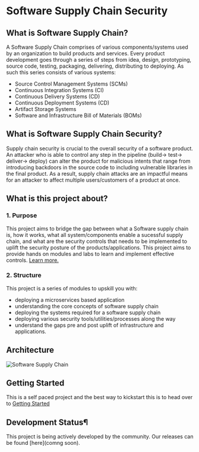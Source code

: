 # Software Supply Chain Security

## What is Software Supply Chain?

A Software Supply Chain comprises of various components/systems used by an organization to build products and services. Every product development goes through a series of steps from idea, design, prototyping, source code, testing, packaging, delivering, distributing to deploying. As such this series consists of various systems:

* Source Control Management Systems (SCMs)
* Continuous Integration Systems (CI)
* Continuous Delivery Systems (CD)
* Continuous Deployment Systems (CD)
* Artifact Storage Systems
* Software and Infrastructure Bill of Materials (BOMs)

## What is Software Supply Chain Security?

Supply chain security is crucial to the overall security of a software product. An attacker who is able to control any step in the pipeline (build→ test→ deliver→ deploy) can alter the product for malicious intents that range from introducing backdoors in the source code to including vulnerable libraries in the final product. As a result, supply chain attacks are an impactful means for an attacker to affect multiple users/customers of a product at once.

## What is this project about?

### 1. Purpose

This project aims to bridge the gap between what a Software supply chain is, how it works, what all system/components enable a sucessful supply chain, and what are the security controls that needs to be implemented to uplift the security posture of the products/applications. This project aims to provide hands on modules and labs to learn and implement effective controls. [Learn more.](#getting-started)

### 2. Structure

This project is a series of modules to upskill you with:

* deploying a microservices based application
* understanding the core concepts of software supply chain
* deploying the systems required for a software supply chain
* deploying various security tools/utilities/processes along the way
* understand the gaps pre and post uplift of infrastructure and applications.

## Architecture
![Software Supply Chain](/img/Supply_Chain-DFD_Overview.jpg)

## Getting Started

This is a self paced project and the best way to kickstart this is to head over to [Getting Started](/blueprints/SoftwareSupplyChainSecurity/docs/getting-started/index.md)

## Development Status¶

This project is being actively developed by the community. Our releases can be found [here](comng soon).